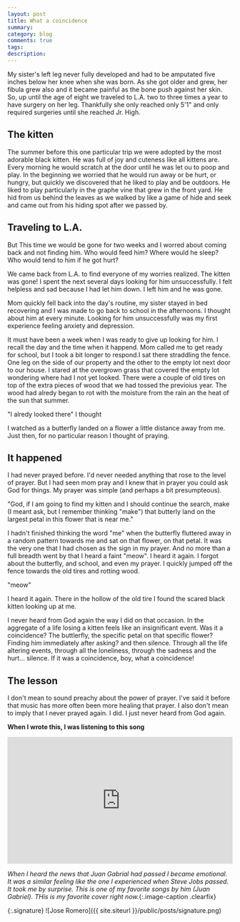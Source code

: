 ```yaml
---
layout: post
title: What a coincidence
summary:
category: blog
comments: true
tags:
description:
---
```


My sister's left leg never fully developed and had to be amputated five inches below her knee when she was born. As she got older and grew, her fibula grew also and it became painful as the
bone push against her skin. So, up until the age of eight we traveled to L.A. two to three
times a year to have surgery on her leg. Thankfully
she only reached only 5'1" and only required surgeries until she reached Jr. High.

## The kitten

The summer before this one particular trip we were adopted by the most adorable
black kitten. He was full of joy and cuteness like all kittens are. Every morning he would scratch at the door until he was let ou to poop and play. In the beginning we worried that he would run away or be hurt, or hungry, but quickly we
discovered that he liked to play and be outdoors. He liked to play particularly in the graphe vine that
grew in the front yard. He hid from us behind the leaves as we walked by like a
game of hide and seek and came out from his hiding spot after we passed by.

## Traveling to L.A.

But This time we would be gone for two weeks and I worred about coming back
and not finding him. Who would feed him? Where would he sleep? Who would tend to him if he got hurt?

We came back from L.A. to find everyone of my worries realized. The kitten was
gone! I spent the next several days looking for him unsuccessfully. I felt
helpless and sad because I had let him down. I left him and he was gone.

Mom quickly fell back into the day's routine, my sister stayed in bed recovering and
I was made to go back to school in the afternoons. I thought about him at every
minute. Looking for him unsuccessfully was my first experience feeling anxiety and depression.

It must have been a week when I was ready to give up looking for him. I recall the day and the time when it happend. Mom called me to get ready for school, but I took a bit longer to respond.I sat there straddling the fence. One leg on the side of our property and the other to the empty lot next door to our house. I stared at the overgrown grass that covered the empty lot wondering
where had I not yet looked. There were a couple of old tires on top of the extra
pieces of wood that we had tossed the previoius year. The wood had alredy began
to rot with the moisture from the rain an the heat of the sun that summer.

"I alredy looked there" I thought

I watched as a butterfly landed on a flower a little distance away from me. Just then, for no particular reason I thought of
praying.

## It happened

I had never prayed before. I'd never needed anything that rose to the level of prayer.
But I had seen mom pray and I knew that in prayer you could ask God for things.
My prayer was simple (and perhaps a bit presumpteous).

"God, if I am going to find my kitten and I should continue the search, make (I
meant ask, but I remember thinking "make") that butterly land on the largest
petal in this flower that is near me."

I hadn't finished thinking the word "me" when the butterfly fluttered away in a
random pattern towards me and sat on that flower, on that petal. It was the very
one that I had chosen as the sign in my prayer. And no more than a full breadth
went by that I heard a faint "meow". I heard it again. I forgot about the
butterfly, and school, and even my prayer. I quickly jumped off the fence towards the old tires and
rotting wood.

"meow"

I heard it again. There in the hollow of the old tire I found the scared black
kitten looking up at me.

I never heard from God again the way I did on that occasion. In the aggregate of
a life losing a kitten feels like an insignificant event. Was it a
coincidence? The buttlerfly, the specific petal on that specific flower? Finding him
immediately after asking? and then silence. Through all the life altering
events, through all the loneliness, through the sadness and the hurt... silence. If it was
a coincidence, boy, what a coincidence!

## The lesson

I don't mean to sound preachy about the power of prayer. I've said it before that music has more often been more healing that prayer. I also don't mean to imply that I never prayed again. I did. I just never heard from God again.

**When I wrote this, I was listening to this song**

 <style>.embed-container { position: relative; padding-bottom: 56.25%; height: 0; overflow: hidden; max-width: 100%; } .embed-container iframe, .embed-container object, .embed-container embed { position: absolute; top: 0; left: 0; width: 100%; height: 100%; }</style>
<div class='embed-container'><iframe
src='https://www.youtube.com/embed/km6iJ-CJizQ?rel=0&amp;t=20s&amp;showinfo=0' frameborder='0' allowfullscreen></iframe></div>

_When I heard the news that Juan Gabrial had passed I became emotional. It was a
similar feeling like the one I experienced when Steve Jobs passed. It took me by
surprise. This is one of my favorite songs by him (Juan Gabriel). THis is my
favorite cover right now._{:.image-caption .clearfix}

{:.signature}
![Jose Romero]({{ site.siteurl }}/public/posts/signature.png)
